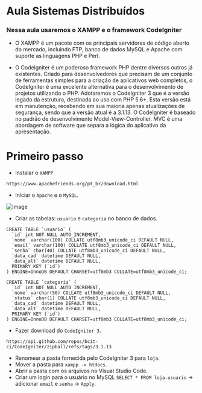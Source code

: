 # Aula Sistemas Distribuídos

### **Nessa aula usaremos o XAMPP e o framework CodeIgniter**

* O XAMPP é um pacote com os principais servidores de código aberto do mercado, incluindo FTP, banco de dados MySQL e Apache com suporte as linguagens PHP e Perl.

* O Codelgniter é um poderoso framework PHP dentre diversos outros já existentes. Criado para desenvolvedores que precisam de um conjunto de ferramentas simples para a criação de aplicativos web completos, o CodeIgniter é uma excelente alternativa para o desenvolvimento de projetos utilizando o PHP. Adotaremos o CodeIgniter 3 que é a versão legado da estrutura, destinada ao uso com PHP 5.6+. Esta versão está em manutenção, recebendo em sua maioria apenas atualizações de segurança, sendo que a versão atual é a 3.1.13. O CodeIgniter é baseado no padrão de desenvolvimento Model-View-Controller. MVC é uma abordagem de software que separa a lógica do aplicativo da apresentação.

# Primeiro passo 

* Instalar o `XAMPP`
```
https://www.apachefriends.org/pt_br/download.html
```
* Iniciar o `Apache` e o `MySQL`.

![image](https://user-images.githubusercontent.com/48998618/225986951-7f12d3fb-e1e2-48df-92ec-8cf6b69955a4.png)

* Criar as tabelas: `usuario` e `categoria` no banco de dados.
```
CREATE TABLE `usuario` (
  `id` int NOT NULL AUTO_INCREMENT,
  `nome` varchar(100) COLLATE utf8mb3_unicode_ci DEFAULT NULL,
  `email` varchar(100) COLLATE utf8mb3_unicode_ci DEFAULT NULL,
  `senha` char(40) COLLATE utf8mb3_unicode_ci DEFAULT NULL,
  `data_cad` datetime DEFAULT NULL,
  `data_alt` datetime DEFAULT NULL,
  PRIMARY KEY (`id`)
) ENGINE=InnoDB DEFAULT CHARSET=utf8mb3 COLLATE=utf8mb3_unicode_ci;
```
```
CREATE TABLE `categoria` (
  `id` int NOT NULL AUTO_INCREMENT,
  `nome` varchar(50) COLLATE utf8mb3_unicode_ci DEFAULT NULL,
  `status` char(1) COLLATE utf8mb3_unicode_ci DEFAULT NULL,
  `data_cad` datetime DEFAULT NULL,
  `data_alt` datetime DEFAULT NULL,
  PRIMARY KEY (`id`)
) ENGINE=InnoDB DEFAULT CHARSET=utf8mb3 COLLATE=utf8mb3_unicode_ci;
```
* Fazer download do `CodeIgniter 3`.
```
https://api.github.com/repos/bcit-ci/CodeIgniter/zipball/refs/tags/3.1.13
```
* Renomear a pasta fornecida pelo CodeIgniter 3 para `loja`.
* Mover a pasta para `xampp -> htdocs`.
* Abrir a pasta com os arquivos no Visual Studio Code.
* Criar um login para o usuário no MySQL `SELECT * FROM loja.usuario` -> adicionar `email` e `senha` -> `Apply`.
